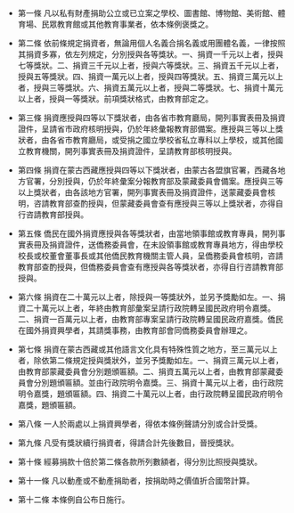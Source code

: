 * 第一條 凡以私有財產捐助公立或已立案之學校、圖書館、博物館、美術館、體育場、民眾教育館或其他教育事業者，依本條例褒獎之。

* 第二條 依前條規定捐資者，無論用個人名義合捐名義或用團體名義，一律按照其捐資多寡，依左列規定，分別授與各等獎狀。一、捐資一千元以上者，授與七等獎狀。二、捐資三千元以上者，授與六等獎狀。三、捐資五千元以上者，授與五等獎狀。四、捐資一萬元以上者，授與四等獎狀。五、捐資三萬元以上者，授與三等獎狀。六、捐資五萬元以上者，授與二等獎狀。七、捐資十萬元以上者，授與一等獎狀。前項獎狀格式，由教育部定之。

* 第三條 捐資應授與四等以下獎狀者，由各省市教育廳局，開列事實表冊及捐資證件，呈請省市政府核明授與，仍於年終彙報教育部備案。應授與三等以上獎狀者，由各省市教育廳局，或受捐之國立學校省私立專科以上學校，或其他國立教育機關，開列事實表冊及捐資證件，呈請教育部核明授與。

* 第四條 捐資在蒙古西藏應授與四等以下獎狀者，由蒙古各盟旗官署，西藏各地方官署，分別授與，仍於年終彙案分報教育部及蒙藏委員會備案。應授與三等以上獎狀者，由各該地方官署，開列事實表冊及捐資證件，送蒙藏委員會核明，咨請教育部查酌授與，但蒙藏委員會查有應授與三等以上獎狀者，亦得自行咨請教育部授與。

* 第五條 僑民在國外捐資應授與各等獎狀者，由當地領事館或教育專員，開列事實表冊及捐資證件，送僑務委員會，在未設領事館或教育專員地方，得由學校校長或校董會董事長或其他僑民教育機關主管人員，呈僑務委員會核明，咨請教育部查酌授與，但僑務委員會查有應授與各等獎狀者，亦得自行咨請教育部授與。

* 第六條 捐資在二十萬元以上者，除授與一等獎狀外，並另予獎勵如左。一、捐資二十萬元以上者，年終由教育部彙案呈請行政院轉呈國民政府明令嘉獎。二、捐資一百萬元以上者，由教育部專案呈請行政院轉呈國民政府嘉獎。僑民在國外捐資興學者，其請獎事務，由教育部會同僑務委員會辦理之。

* 第七條 捐資在蒙古西藏或其他語言文化具有特殊性質之地方，至三萬元以上者，除依第二條規定授與獎狀外，並另予獎勵如左。一、捐資三萬元以上者，由教育部蒙藏委員會分別題頒匾額。二、捐資五萬元以上者，由教育部蒙藏委員會分別題頒匾額。並由行政院明令嘉獎。三、捐資十萬元以上者，由行政院明令嘉獎，題頒匾額。四、捐資二十萬元以上者，由行政院轉呈國民政府明令嘉獎，題頒匾額。

* 第八條 一人於兩處以上捐資興學者，得依本條例聲請分別或合計受獎。

* 第九條 凡受有獎狀續行捐資者，得請合計先後數目，晉授獎狀。

* 第十條 經募捐款十倍於第二條各款所列數額者，得分別比照授與獎狀。

* 第十一條 凡以動產或不動產捐助者，按捐助時之價值折合國幣計算。

* 第十二條 本條例自公布日施行。

